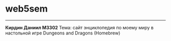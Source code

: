 # web5sem
****
**Кирдин Даниил М3302** Тема: сайт энциклопедия по моему миру в настольной игре Dungeons and Dragons (Homebrew)